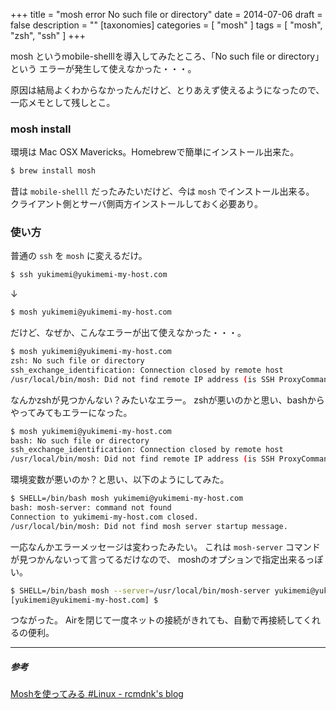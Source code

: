 +++
title = "mosh error No such file or directory"
date = 2014-07-06
draft = false
description = ""
[taxonomies]
categories = [ "mosh" ]
tags = [ "mosh", "zsh", "ssh" ]
+++

mosh というmobile-shelllを導入してみたところ、「No such file or directory」という
エラーが発生して使えなかった・・・。

原因は結局よくわからなかったんだけど、とりあえず使えるようになったので、一応メモとして残しとこ。


### mosh install
環境は Mac OSX Mavericks。Homebrewで簡単にインストール出来た。

```sh
$ brew install mosh
```
<!-- more -->

昔は ```mobile-shelll``` だったみたいだけど、今は ```mosh``` でインストール出来る。
クライアント側とサーバ側両方インストールしておく必要あり。

### 使い方
普通の ```ssh``` を ```mosh``` に変えるだけ。

```sh
$ ssh yukimemi@yukimemi-my-host.com
```

↓

```sh
$ mosh yukimemi@yukimemi-my-host.com
```

だけど、なぜか、こんなエラーが出て使えなかった・・・。

```sh
$ mosh yukimemi@yukimemi-my-host.com
zsh: No such file or directory
ssh_exchange_identification: Connection closed by remote host
/usr/local/bin/mosh: Did not find remote IP address (is SSH ProxyCommand disabled?).
```

なんかzshが見つかんない？みたいなエラー。
zshが悪いのかと思い、bashからやってみてもエラーになった。

```sh
$ mosh yukimemi@yukimemi-my-host.com
bash: No such file or directory
ssh_exchange_identification: Connection closed by remote host
/usr/local/bin/mosh: Did not find remote IP address (is SSH ProxyCommand disabled?).
```

環境変数が悪いのか？と思い、以下のようにしてみた。

```sh
$ SHELL=/bin/bash mosh yukimemi@yukimemi-my-host.com
bash: mosh-server: command not found
Connection to yukimemi-my-host.com closed.
/usr/local/bin/mosh: Did not find mosh server startup message.
```

一応なんかエラーメッセージは変わったみたい。
これは ```mosh-server``` コマンドが見つかんないって言ってるだけなので、
moshのオプションで指定出来るっぽい。

```sh
$ SHELL=/bin/bash mosh --server=/usr/local/bin/mosh-server yukimemi@yukimemi-my-host.com
[yukimemi@yukimemi-my-host.com] $
```

つながった。
Airを閉じて一度ネットの接続がきれても、自動で再接続してくれるの便利。

- - -

##### 参考

[Moshを使ってみる #Linux - rcmdnk's blog](http://rcmdnk.github.io/blog/2014/06/30/computer-linux-mac/)

